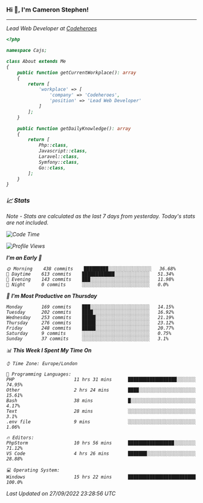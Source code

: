 ### Hi 👋, I'm Cameron Stephen!
<hr>
<p><em>Lead Web Developer at <a href="https://codeheroes.co.uk">Codeheroes</a></p>


```php
<?php

namespace Cajs;

class About extends Me
{
    public function getCurrentWorkplace(): array
    {
        return [
            'workplace' => [
                'company' => 'Codeheroes',
                'position' => 'Lead Web Developer'
            ]
        ];
    }

    public function getDailyKnowledge(): array
    {
        return [
            Php::class,
            Javascript::class,
            Laravel::class,
            Symfony::class,
            Go::class,
        ];
    }
}
```

### 📈 Stats
<p><em>Note - Stats are calculated as the last 7 days from yesterday. Today's stats are not included.</em></p>


<!--START_SECTION:waka-->
![Code Time](http://img.shields.io/badge/Code%20Time-3%2C137%20hrs%2048%20mins-blue)

![Profile Views](http://img.shields.io/badge/Profile%20Views-0-blue)

**I'm an Early 🐤** 

```text
🌞 Morning    438 commits    █████████░░░░░░░░░░░░░░░░   36.68% 
🌆 Daytime    613 commits    ████████████░░░░░░░░░░░░░   51.34% 
🌃 Evening    143 commits    ███░░░░░░░░░░░░░░░░░░░░░░   11.98% 
🌙 Night      0 commits      ░░░░░░░░░░░░░░░░░░░░░░░░░   0.0%

```
📅 **I'm Most Productive on Thursday** 

```text
Monday       169 commits    ███░░░░░░░░░░░░░░░░░░░░░░   14.15% 
Tuesday      202 commits    ████░░░░░░░░░░░░░░░░░░░░░   16.92% 
Wednesday    253 commits    █████░░░░░░░░░░░░░░░░░░░░   21.19% 
Thursday     276 commits    █████░░░░░░░░░░░░░░░░░░░░   23.12% 
Friday       248 commits    █████░░░░░░░░░░░░░░░░░░░░   20.77% 
Saturday     9 commits      ░░░░░░░░░░░░░░░░░░░░░░░░░   0.75% 
Sunday       37 commits     ░░░░░░░░░░░░░░░░░░░░░░░░░   3.1%

```


📊 **This Week I Spent My Time On** 

```text
⌚︎ Time Zone: Europe/London

💬 Programming Languages: 
PHP                      11 hrs 31 mins      ██████████████████░░░░░░░   74.95% 
Other                    2 hrs 24 mins       ████░░░░░░░░░░░░░░░░░░░░░   15.61% 
Bash                     38 mins             █░░░░░░░░░░░░░░░░░░░░░░░░   4.17% 
Text                     28 mins             ░░░░░░░░░░░░░░░░░░░░░░░░░   3.1% 
.env file                9 mins              ░░░░░░░░░░░░░░░░░░░░░░░░░   1.06%

🔥 Editors: 
PhpStorm                 10 hrs 56 mins      █████████████████░░░░░░░░   71.12% 
VS Code                  4 hrs 26 mins       ███████░░░░░░░░░░░░░░░░░░   28.88%

💻 Operating System: 
Windows                  15 hrs 22 mins      █████████████████████████   100.0%

```


 Last Updated on 27/09/2022 23:28:56 UTC
<!--END_SECTION:waka-->
